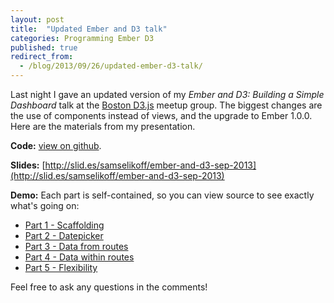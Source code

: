 ```yaml
---
layout: post
title:  "Updated Ember and D3 talk"
categories: Programming Ember D3
published: true
redirect_from:
  - /blog/2013/09/26/updated-ember-d3-talk/
---
```


Last night I gave an updated version of my *Ember and D3: Building a Simple Dashboard* talk at the [Boston D3.js](http://www.meetup.com/Boston-d3-js-User-Group/) meetup group. The biggest changes are the use of components instead of views, and the upgrade to Ember 1.0.0.  
Here are the materials from my presentation.  

<!-- more -->

**Code:** [view on github](https://github.com/samselikoff/talks/tree/master/2-sep2013-d3-ember-simple-dashboard).

**Slides:** [http://slid.es/samselikoff/ember-and-d3-sep-2013](http://slid.es/samselikoff/ember-and-d3-sep-2013)

**Demo:** Each part is self-contained, so you can view source to see exactly what's going on:  

 - [Part 1 - Scaffolding](http://samselikoff.github.io/talks/2-sep2013-d3-ember-simple-dashboard/part1-scaffolding.html)
 - [Part 2 - Datepicker](http://samselikoff.github.io/talks/2-sep2013-d3-ember-simple-dashboard/part2-datepicker.html)
 - [Part 3 - Data from routes](http://samselikoff.github.io/talks/2-sep2013-d3-ember-simple-dashboard/part3-data-from-routes.html)
 - [Part 4 - Data within routes](http://samselikoff.github.io/talks/2-sep2013-d3-ember-simple-dashboard/part4-data-within-routes.html)
 - [Part 5 - Flexibility](http://samselikoff.github.io/talks/2-sep2013-d3-ember-simple-dashboard/part5-flexibility.html)

Feel free to ask any questions in the comments!
